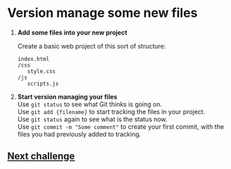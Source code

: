 # Version manage some new files

1) **Add some files into your new project**

	Create a basic web project of this sort of structure:

	```text
	index.html
	/css
	   style.css
	/js
	   scripts.js
	```

1) **Start version managing your files**
	\
	Use `git status` to see what Git thinks is going on.
	\
	Use `git add {filename}` to start tracking the files in your project.
	\
	Use `git status` again to see what is the status now.
	\
	Use `git commit -m "Some comment"` to create your first commit, with the files you had previously added to tracking.

## [Next challenge](03-changes.md)
